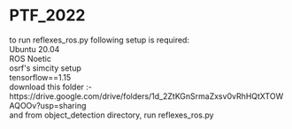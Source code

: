 # PTF_2022
<p>to run reflexes_ros.py following setup is required:<br>
Ubuntu 20.04<br>
ROS Noetic<br>
osrf's simcity setup<br>
tensorflow==1.15<br>
download this folder :- https://drive.google.com/drive/folders/1d_2ZtKGnSrmaZxsv0vRhHQtXTOWAQOOv?usp=sharing <br>
and from object_detection directory, run reflexes_ros.py</p>

